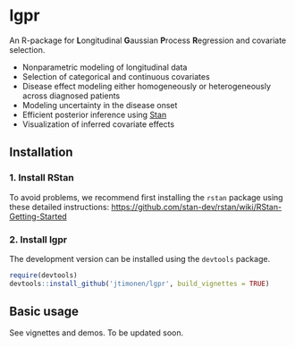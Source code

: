 # lgpr
An R-package for **L**ongitudinal **G**aussian **P**rocess **R**egression and covariate selection.

* Nonparametric modeling of longitudinal data
* Selection of categorical and continuous covariates
* Disease effect modeling either homogeneously or heterogeneously across diagnosed patients
* Modeling uncertainty in the disease onset
* Efficient posterior inference using [Stan](https://mc-stan.org/)
* Visualization of inferred covariate effects

## Installation

### 1. Install RStan
To avoid problems, we recommend first installing the `rstan` package using these detailed instructions:
https://github.com/stan-dev/rstan/wiki/RStan-Getting-Started

### 2. Install lgpr
The development version can be installed using the `devtools` package.
~~~r
require(devtools)
devtools::install_github('jtimonen/lgpr', build_vignettes = TRUE)
~~~

## Basic usage
See vignettes and demos. To be updated soon.
